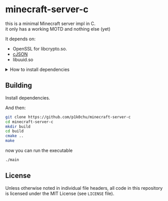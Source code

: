 # minecraft-server-c

this is a minimal Minecraft server impl in C.  
it only has a working MOTD and nothing else (yet)

It depends on:
- OpenSSL for libcrypto.so.  
- [cJSON](https://github.com/DaveGamble/cJSON)
- libuuid.so

<details>
  <summary>How to install dependencies</summary>

Example for Arch linux because i use arch btw (i believe you can find the packages yourself)

```sh
# openssl
pacman -S openssl

# libuuid.so
pacman -S util-linux-libs

# cJSON
git clone https://github.com/DaveGamble/cJSON
mkdir cJSON/build
cd cJSON/build
cmake ..
sudo make install
```
</details>

## Building

Install dependencies.

And then:
```sh
git clone https://github.com/p1k0chu/minecraft-server-c
cd minecraft-server-c
mkdir build
cd build
cmake ..
make
```

now you can run the executable
```sh
./main
```

## License

Unless otherwise noted in individual file headers, all code in this repository is licensed under the MIT License (see `LICENSE` file).

